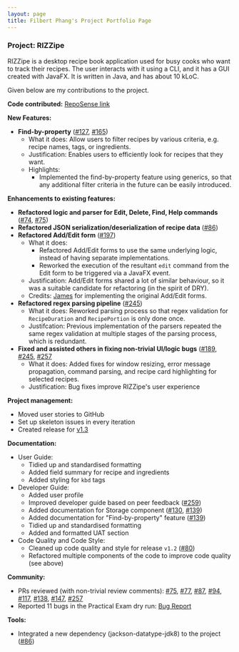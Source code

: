 ```yaml
---
layout: page
title: Filbert Phang's Project Portfolio Page
---
```


### Project: RIZZipe

RIZZipe is a desktop recipe book application used for busy cooks who want to track their recipes. The user interacts
with it using a CLI, and it has a GUI created with JavaFX. It is written in Java, and has about 10 kLoC.

Given below are my contributions to the project.

**Code contributed:** [RepoSense link](https://nus-cs2103-ay2223s2.github.io/tp-dashboard/?search=filbertphang&breakdown=true)

**New Features:**
* **Find-by-property** ([\#127](), [\#165]())
  * What it does: Allow users to filter recipes by various criteria, e.g. recipe names, tags, or ingredients.
  * Justification: Enables users to efficiently look for recipes that they want.
  * Highlights:
    * Implemented the find-by-property feature using generics, so that any additional filter criteria in the future can be easily introduced.

**Enhancements to existing features:**
* **Refactored logic and parser for Edit, Delete, Find, Help commands** ([\#74](), [\#75]())
* **Refactored JSON serialization/deserialization of recipe data** ([\#86]())
* **Refactored Add/Edit form** ([\#197]())
  * What it does: 
    * Refactored Add/Edit forms to use the same underlying logic, instead of having separate implementations.
    * Reworked the execution of the resultant `edit` command from the Edit form to be triggered via a JavaFX event.
  * Justification: Add/Edit forms shared a lot of similar behaviour, so it was a suitable candidate for refactoring (in the spirit of DRY).
  * Credits: [James](jamesliuzx.md) for implementing the original Add/Edit forms.
* **Refactored regex parsing pipeline** ([\#245]())
  * What it does: Reworked parsing process so that regex validation for `RecipeDuration` and `RecipePortion` is only done once.
  * Justifcation: Previous implementation of the parsers repeated the same regex validation at multiple stages of the parsing process, which is redundant.
* **Fixed and assisted others in fixing non-trivial UI/logic bugs** ([\#189](), [\#245](), [\#257]()
  * What it does: Added fixes for window resizing, error message propagation, command parsing, and recipe card highlighting for selected recipes.
  * Justification: Bug fixes improve RIZZipe's user experience

**Project management:**
* Moved user stories to GitHub
* Set up skeleton issues in every iteration 
* Created release for [v1.3](https://github.com/AY2223S2-CS2103T-T13-2/tp/releases/tag/v1.3)

**Documentation:**
* User Guide:
  * Tidied up and standardised formatting
  * Added field summary for recipe and ingredients
  * Added styling for `kbd` tags
* Developer Guide:
  * Added user profile
  * Improved developer guide based on peer feedback ([\#259]())
  * Added documentation for Storage component ([\#130](), [\#139]())
  * Added documentation for "Find-by-property" feature ([\#139]())
  * Tidied up and standardised formatting
  * Added and formatted UAT section
* Code Quality and Code Style:
  * Cleaned up code quality and style for release `v1.2` ([\#80]())
  * Refactored multiple components of the code to improve code quality (see above)

**Community:**
* PRs reviewed (with non-trivial review comments): [\#75](), [\#77](), [\#87](), [\#94](), [\#117](), [\#138](), [\#147](), [\#257]()
* Reported 11 bugs in the Practical Exam dry run: [Bug Report](https://github.com/filbertphang/ped/issues)

**Tools:**
* Integrated a new dependency (jackson-datatype-jdk8) to the project ([\#86]())
